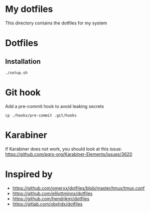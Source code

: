 # My dotfiles

This directory contains the dotfiles for my system

# Dotfiles

## Installation

```
./setup.sh
```

# Git hook

Add a pre-commit hook to avoid leaking secrets

```
cp ./hooks/pre-commit .git/hooks
```

# Karabiner

If Karabiner does not work, you should look at this issue:
https://github.com/pqrs-org/Karabiner-Elements/issues/3620

# Inspired by

- https://github.com/omerxx/dotfiles/blob/master/tmux/tmux.conf
- https://github.com/elliottminns/dotfiles
- https://github.com/hendrikmi/dotfiles
- https://gitlab.com/obxhdx/dotfiles

